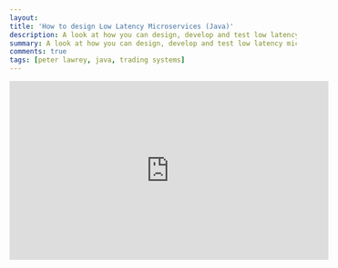 ```yaml
---
layout:
title: 'How to design Low Latency Microservices (Java)'
description: A look at how you can design, develop and test low latency microservice for trading system
summary: A look at how you can design, develop and test low latency microservice for trading system
comments: true
tags: [peter lawrey, java, trading systems]
---
```


<iframe width="560" height="315" src="https://www.youtube.com/embed/R828U7xUggk" title="YouTube video player" frameborder="0" allow="accelerometer; autoplay; clipboard-write; encrypted-media; gyroscope; picture-in-picture" allowfullscreen></iframe>
